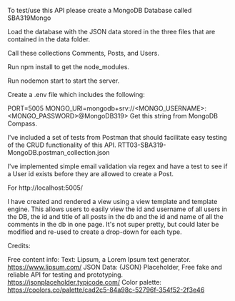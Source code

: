 To test/use this API please create a MongoDB Database called SBA319Mongo

Load the database with the JSON data stored in the three files that are contained in the data folder. 

Call these collections Comments, Posts, and Users.  

Run npm install to get the node_modules.

Run nodemon start to start the server. 

Create a .env file which includes the following:

PORT=5005
MONGO_URI=mongodb+srv://<MONGO_USERNAME>:<MONGO_PASSWORD>@MongoDB319> 
Get this string from MongoDB Compass.

I've included a set of tests from Postman that should facilitate easy testing of the CRUD functionality of this API. RTT03-SBA319-MongoDB.postman_collection.json


I've implemented simple email validation via regex and have a test to see if a User id exists before they are allowed to create a Post.

For http://localhost:5005/

I have created and rendered a view using a view template and template engine. This allows users to easily view the id and username of all users in the DB, the id and title of all posts in the db and the id and name of all the comments in the db in one page. It's not super pretty, but could later be modified and re-used to create a drop-down for each type.


Credits:

Free content info:
Text: Lipsum, a Lorem Ipsum text generator. https://www.lipsum.com/
JSON Data: {JSON} Placeholder, Free fake and reliable API for testing and prototyping. https://jsonplaceholder.typicode.com/
Color palette: https://coolors.co/palette/cad2c5-84a98c-52796f-354f52-2f3e46
